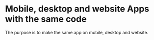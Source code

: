# Mobile, desktop and website Apps with the same code

The purpose is to make the same app on mobile, desktop and website.

